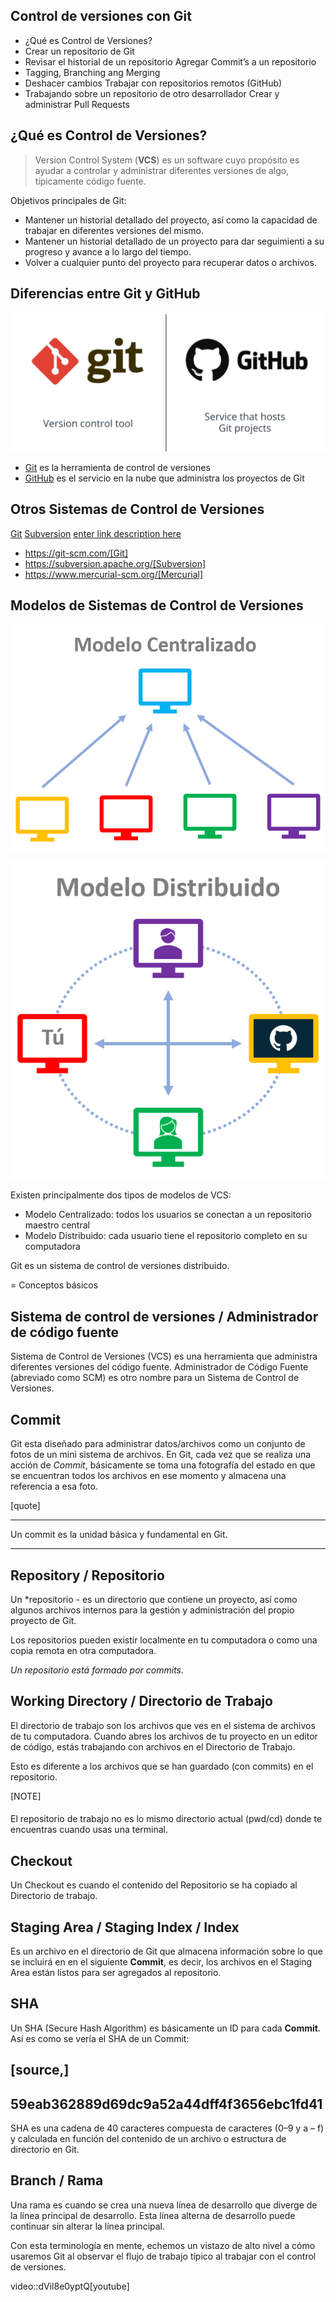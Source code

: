 ## Control de versiones con Git

 - ¿Qué es Control de Versiones?
 - Crear un repositorio de Git
 - Revisar el historial de un repositorio Agregar Commit’s a un repositorio
 - Tagging, Branching ang Merging
 - Deshacer cambios Trabajar con repositorios remotos (GitHub)
 - Trabajando sobre un repositorio de otro desarrollador Crear y administrar Pull Requests

## ¿Qué es Control de Versiones?

> Version Control System (**VCS**) es un software cuyo propósito es ayudar a controlar y administrar diferentes versiones de algo, típicamente código fuente.

Objetivos principales de Git:

 - Mantener un historial detallado del proyecto, así como la capacidad de trabajar en diferentes versiones del mismo. 
 - Mantener un historial detallado de un proyecto para dar seguimienti a su progreso y avance a lo largo del tiempo. 
 - Volver a cualquier punto del proyecto para recuperar datos o archivos.

## Diferencias entre Git y GitHub

![Git vs GitHub](images/img_Git_vs_GitHub.png)

 - [Git](https://git-scm.com) es la herramienta de control de versiones
 - [GitHub](https://github.com) es el servicio en la nube que administra los proyectos de Git

## Otros Sistemas de Control de Versiones

[Git](https://git-scm.com)
[Subversion](https://subversion.apache.org)
[enter link description here](https://www.mercurial-scm.org)

 - https://git-scm.com/[Git]
 - https://subversion.apache.org/[Subversion]
 - https://www.mercurial-scm.org/[Mercurial]

## Modelos de Sistemas de Control de Versiones

![img_modelo_centralizado](images/img_modelo_centralizado.png)

![img_modelo_distribuido](images/img_modelo_distribuido.png)

Existen principalmente dos tipos de modelos de VCS:

 - Modelo Centralizado: todos los usuarios se conectan a un repositorio maestro central
 - Modelo Distribuido: cada usuario tiene el repositorio completo en su computadora

Git  es un sistema de control de versiones distribuido.

= Conceptos básicos

## Sistema de control de versiones / Administrador de código fuente

Sistema de Control de Versiones (VCS) es una herramienta que administra diferentes versiones del código fuente. Administrador de Código Fuente (abreviado como SCM) es otro nombre para un Sistema de Control de Versiones.

## Commit

Git esta diseñado para administrar datos/archivos como un conjunto de fotos de un mini sistema de archivos. En Git, cada vez que se realiza una acción de *Commit*, básicamente se toma una fotografía del estado en que se encuentran todos los archivos en ese momento y almacena una referencia a esa foto.

[quote]
____
Un commit es la unidad básica y fundamental en Git.
____

## Repository / Repositorio

Un *repositorio - es un directorio que contiene un proyecto, así como algunos archivos internos para la gestión y administración del propio proyecto de Git.

Los repositorios pueden existir localmente en tu computadora o como una copia remota en otra computadora. 

*Un repositorio está formado por commits.*

## Working Directory / Directorio de Trabajo

El directorio de trabajo son los archivos que ves en el sistema de archivos de tu computadora. Cuando abres los archivos de tu proyecto en un editor de código, estás trabajando con archivos en el Directorio de Trabajo.

Esto es diferente a los archivos que se han guardado (con commits) en el repositorio.

[NOTE]
####
El repositorio de trabajo no es lo mismo directorio actual (pwd/cd) donde te encuentras cuando usas una terminal.
####

## Checkout

Un Checkout es cuando el contenido del Repositorio se ha copiado al Directorio de trabajo.

## Staging Area / Staging Index / Index

Es un archivo en el directorio de Git que almacena información sobre lo que se incluirá en en el siguiente **Commit**, es decir, los archivos en el Staging Area están listos para ser agregados al repositorio.

## SHA

Un SHA (Secure Hash Algorithm) es básicamente un ID para cada **Commit**. Así es como se vería el SHA de un Commit:

[source,]
----
59eab362889d69dc9a52a44dff4f3656ebc1fd41
----

SHA es una cadena de 40 caracteres compuesta de caracteres (0–9 y a – f) y calculada en función del contenido de un archivo o estructura de directorio en Git.

## Branch / Rama

Una rama es cuando se crea una nueva línea de desarrollo que diverge de la línea principal de desarrollo. Esta línea alterna de desarrollo puede continuar sin alterar la línea principal.

Con esta terminología en mente, echemos un vistazo de alto nivel a cómo usaremos Git al observar el flujo de trabajo típico al trabajar con el control de versiones.

video::dVil8e0yptQ[youtube]


<!--stackedit_data:
eyJoaXN0b3J5IjpbNjczNjczMjE1LDYyNDczNjAzLDIxMDExOD
k1MjksMjYwMDIwMjNdfQ==
-->